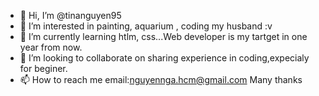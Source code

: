 - 👋 Hi, I’m @tinanguyen95
- 👀 I’m interested in painting, aquarium , coding my husband :v
- 🌱 I’m currently learning htlm, css...Web developer is my tartget in one year from now.
- 💞️ I’m looking to collaborate on sharing experience in coding,expecialy for beginer.
- 📫 How to reach me email:nguyennga.hcm@gmail.com
Many thanks

<!---
tinanguyen95/tinanguyen95 is a ✨ special ✨ repository because its `README.md` (this file) appears on your GitHub profile.
You can click the Preview link to take a look at your changes.
--->
